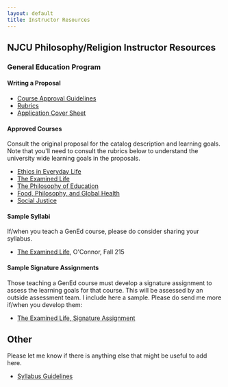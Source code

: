 ```yaml
---
layout: default
title: Instructor Resources
---
```


## NJCU Philosophy/Religion Instructor Resources


### General Education Program

#### Writing a Proposal 

+ [Course Approval Guidelines](Guide.pdf)
+ [Rubrics](Rubrics)
+ [Application Cover Sheet](app.pdf)




#### Approved Courses

Consult the original proposal for the catalog description and learning goals. Note that you'll need to consult the rubrics below to understand the university wide learning goals in the proposals.    

+ [Ethics in Everyday Life](Ethics.pdf)
+ [The Examined Life](Examined.pdf)
+ [The Philosophy of Education](Ed.pdf)
+ [Food, Philosophy, and Global Health](Food.pdf)
+ [Social Justice](Social.pdf)

#### Sample Syllabi

If/when you teach a GenEd course, please do consider sharing your syllabus.

+ [The Examined Life](ExamSyl), O'Connor, Fall 215 




#### Sample Signature Assignments

Those teaching a GenEd course must develop a signature assignment to assess the learning goals for that course. This will be assessed by an outside assessment team. I include here a sample. Please do send me more if/when you develop them: 

+ [The Examined Life, Signature Assignment](Sig.pdf)





## Other
Please let me know if there is anything else that might be useful to add here. 


+ [Syllabus Guidelines](syllabusguidelines.pdf)

